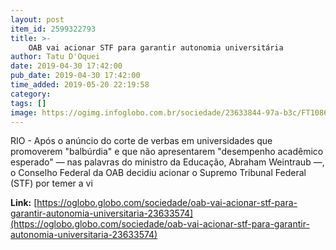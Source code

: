 ```yaml
---
layout: post
item_id: 2599322793
title: >-
    OAB vai acionar STF para garantir autonomia universitária
author: Tatu D'Oquei
date: 2019-04-30 17:42:00
pub_date: 2019-04-30 17:42:00
time_added: 2019-05-20 22:19:58
category: 
tags: []
image: https://ogimg.infoglobo.com.br/sociedade/23633844-97a-b3c/FT1086A/652/82125948_BSBBrasiliaBrasil09-04-2019PAPresidente-Jair-Bolsonaro-durante-cerimonia.jpg
---
```


RIO - Após o anúncio do corte de verbas em universidades que promoverem "balbúrdia" e que não apresentarem "desempenho acadêmico esperado" — nas palavras do ministro da Educação, Abraham Weintraub —, o Conselho Federal da OAB decidiu acionar o Supremo Tribunal Federal (STF) por temer a vi

**Link:** [https://oglobo.globo.com/sociedade/oab-vai-acionar-stf-para-garantir-autonomia-universitaria-23633574](https://oglobo.globo.com/sociedade/oab-vai-acionar-stf-para-garantir-autonomia-universitaria-23633574)

